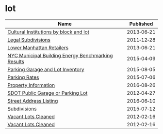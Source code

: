 # lot

Name | Published
---- | ---------
[Cultural Institutions by block and lot](../datasets/733r-da8r.md) | 2013&#x2011;06&#x2011;21
[Legal Subdivisions](../datasets/a4nk-hb9h.md) | 2011&#x2011;12&#x2011;28
[Lower Manhattan Retailers](../datasets/cw88-qpsr.md) | 2013&#x2011;06&#x2011;21
[NYC Municipal Building Energy Benchmarking Results](../datasets/vvj6-d5qx.md) | 2015&#x2011;04&#x2011;09
[Parking Garage and Lot Inventory](../datasets/rd7s-ntxu.md) | 2015&#x2011;08&#x2011;05
[Parking Rates](../datasets/dh8t-aq6g.md) | 2015&#x2011;07&#x2011;06
[Property Information](../datasets/re5c-hrw9.md) | 2016&#x2011;08&#x2011;26
[SDOT Public Garage or Parking Lot](../datasets/3neb-8edu.md) | 2012&#x2011;04&#x2011;27
[Street Address Listing](../datasets/6fyg-p3r9.md) | 2016&#x2011;06&#x2011;10
[Subdivisions](../datasets/px43-apna.md) | 2015&#x2011;07&#x2011;12
[Vacant Lots Cleaned](../datasets/u6gg-xejf.md) | 2012&#x2011;02&#x2011;16
[Vacant Lots Cleaned](../datasets/u6gg-xejf.md) | 2012&#x2011;02&#x2011;16

